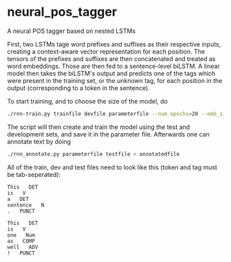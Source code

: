 # neural_pos_tagger
A neural POS tagger based on nested LSTMs

First, two LSTMs tage word prefixes and suffixes as their respective inputs, creating a context-aware vector representation for each position. 
The tensors of the prefixes and suffixes are then concatenated and treated as word embeddings. 
Those are then fed to a sentence-level biLSTM. A linear model then takes the biLSTM's output and predicts one of the tags which were present in the training set, or the unknown tag, for each position in the output (corresponding to a token in the sentence).

To start training, and to choose the size of the model, do 

```bash
./rnn-train.py trainfile devfile parameterfile --num_epochs=20 --emb_size=100 --char_rnn_size=50 --word_rnn_size=50 --dropout_rate=0.05 --learning_rate=0.1 > basic_info.txt
```

The script will then create and train the model using the test and development sets, and save it in the parameter file. 
Afterwards one can annotate text by doing 

```bash
./rnn_annotate.py parameterfile testfile > annotatedfile
```

All of the train, dev and test files need to look like this (token and tag must be tab-seperated):

```
This   DET
is   V
a   DET
sentence   N
.   PUNCT

This   DET
is   V
one   Num
as   COMP
well   ADV
!   PUNCT
```
